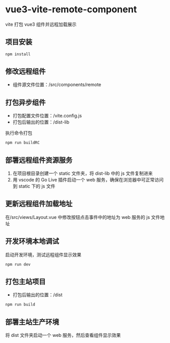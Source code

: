 # vue3-vite-remote-component

vite 打包 vue3 组件并远程加载展示

## 项目安装

```sh
npm install
```

## 修改远程组件

- 组件源文件位置：/src/components/remote

## 打包异步组件

- 打包配置文件位置：/vite.config.js
- 打包后输出的位置：/dist-lib

执行命令打包

```sh
npm run buildRC
```

## 部署远程组件资源服务

1. 在项目根目录创建一个 static 文件夹，将 dist-lib 中的 js 文件复制进来
2. 用 vscode 的 Go Live 插件启动一个 web 服务，确保在浏览器中可正常访问到 static 下的 js 文件

## 更新远程组件加载地址

在/src/views/Layout.vue 中修改按钮点击事件中的地址为 web 服务的 js 文件地址

## 开发环境本地调试

启动开发环境，测试远程组件显示效果

```sh
npm run dev
```

## 打包主站项目

- 打包后输出的位置：/dist

```sh
npm run build
```

## 部署主站生产环境

将 dist 文件夹启动一个 web 服务，然后查看组件显示效果
